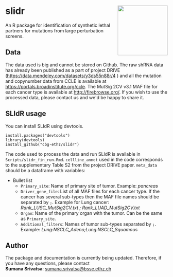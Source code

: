# slidr <img src="https://github.com/cbg-ethz/slidr/blob/master/slidr.png" align="right" width="155 px"/>

An R package for identification of synthetic lethal partners for mutations from large perturbation screens.


## Data

The data used is big and cannot be stored on Github. The raw shRNA data has already been published as a part of project DRIVE (https://data.mendeley.com/datasets/y3ds55n88r/4 ) and all the mutation and copynumber data from CCLE is available at  https://portals.broadinstitute.org/ccle. The MutSig 2CV v3.1 MAF file for each cancer type is available at  http://firebrowse.org/. If you wish to use the processed data, please contact us and we'd be happy to share it. 


## SLIdR usage

You can install SLIdR using devtools.

```
install.packages("devtools") 
library(devtools) 
install_github("cbg-ethz/slidr")
```

The code used to process the data and run SLIdR is available in `Scripts/slidr_fin_run.Rmd`. `cellline_annot` used in the code corresponds to the supplementary Table S2 from the project DRIVE paper. `meta_data` should be a dataframe with variables:

* Bullet list
  * `Primary_site`: Name of primary site of tumor. Example: _pancreas_
  * `Driver_gene_file`: List of all MAF files for each cancer type. If the cancer has several sub-types then the MAF file names should be separated by `;`. Example for Lung cancer: _Rank_LUSC_MutSig2CV.txt ; Rank_LUAD_MutSig2CV.txt_ 
  * `Organ`: Name of the primary organ with the tumor. Can be the same as `Primary_site`.
  * `Additional_filters`: Names of tumor sub-types separated by `;`. 
  Example: _Lung:NSCLC_Adeno;Lung:NSCLC_Squamous_
  
## Author

The package and documentation is currently being updated. Therefore, if you have any questions, please contact <br/>
__Sumana Srivatsa__: [sumana.srivatsa@bsse.ethz.ch](sumana.srivatsa@bsse.ethz.ch)
  

